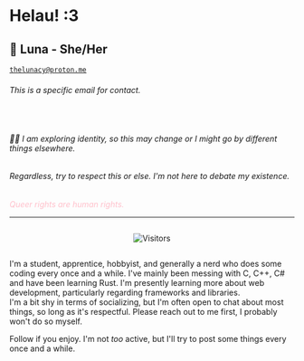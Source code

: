 # Helau! :3

## 🌙 Luna - She/Her

<a href="mailto: thelunacy@proton.me">`thelunacy@proton.me`</a>

###### This is a specific email for contact.
<br>

###### 🏳️‍⚧️ I am exploring identity, so this may change or I might go by different things elsewhere.

###### Regardless, try to respect this or else. I'm not here to debate my existence.

<div style="color: pink">

*Queer rights are human rights.*
</div>

---

<div style="justify-content: center; display: flex; align-items: center;">

![Visitors](https://api.visitorbadge.io/api/combined?path=https%3A%2F%2Fgithub.com%2Fmisslunatic%2FMissLunatic&label=VIsitors&countColor=%23e7c4ff&style=plastic)

</div>

I'm a student, apprentice, hobbyist, and generally a nerd who does some coding every once and a while.
I've mainly been messing with C, C++, C# and have been learning Rust. I'm presently learning more about web development, particularly regarding frameworks and libraries.  
I'm a bit shy in terms of socializing, but I'm often open to chat about most things, so long as it's respectful.
Please reach out to me first, I probably won't do so myself.

Follow if you enjoy. I'm not *too* active, but I'll try to post some things every once and a while.
